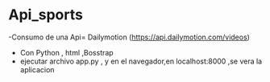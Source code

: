 # Api_sports
-Consumo de una Api=  Dailymotion  (https://api.dailymotion.com/videos)
- Con  Python , html ,Bosstrap 
- ejecutar  archivo app.py , y en el navegador,en localhost:8000  ,se vera la aplicacion 
